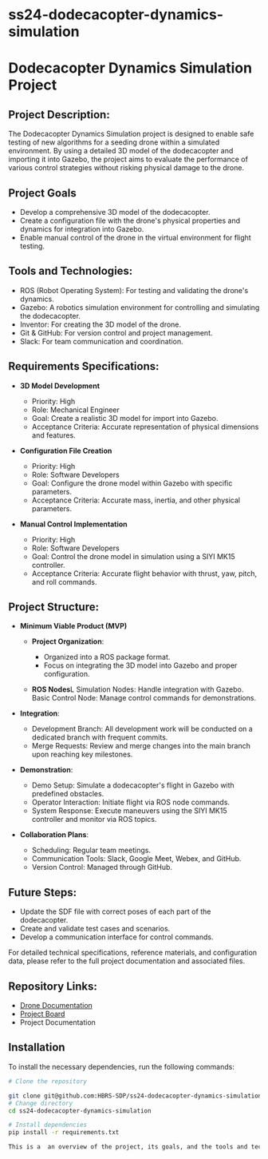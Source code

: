# ss24-dodecacopter-dynamics-simulation


# Dodecacopter Dynamics Simulation Project


## Project Description:

The Dodecacopter Dynamics Simulation project is designed to enable safe testing of new algorithms for a seeding drone within a simulated environment. By using a detailed 3D model of the dodecacopter and importing it into Gazebo, the project aims to evaluate the performance of various control strategies without risking physical damage to the drone.

## Project Goals
-    Develop a comprehensive 3D model of the dodecacopter.
-    Create a configuration file with the drone's physical properties and dynamics for integration into Gazebo.
  -    Enable manual control of the drone in the virtual environment for flight testing.

## Tools and Technologies:

   - ROS (Robot Operating System): For testing and validating the drone's dynamics.
   - Gazebo: A robotics simulation environment for controlling and simulating the dodecacopter.
   - Inventor: For creating the 3D model of the drone.
   - Git & GitHub: For version control and project management.
   - Slack: For team communication and coordination.

## Requirements Specifications:

-    **3D Model Development**
        - Priority: High
        - Role: Mechanical Engineer
        - Goal: Create a realistic 3D model for import into Gazebo.
        - Acceptance Criteria: Accurate representation of physical dimensions and features.
-    **Configuration File Creation**
        - Priority: High
        - Role: Software Developers
        - Goal: Configure the drone model within Gazebo with specific parameters.
        - Acceptance Criteria: Accurate mass, inertia, and other physical parameters.

-    **Manual Control Implementation**
        - Priority: High
        - Role: Software Developers
        - Goal: Control the drone model in simulation using a SIYI MK15 controller.
        - Acceptance Criteria: Accurate flight behavior with thrust, yaw, pitch, and roll commands.

## Project Structure:

 -  **Minimum Viable Product (MVP)**

    -  **Project Organization**:
        -  Organized into a ROS package format.
        -  Focus on integrating the 3D model into Gazebo and proper configuration.

    -  **ROS Nodes**L
        Simulation Nodes: Handle integration with Gazebo.
        Basic Control Node: Manage control commands for demonstrations.

-  **Integration**:

    -  Development Branch: All development work will be conducted on a dedicated branch with frequent commits.
    -  Merge Requests: Review and merge changes into the main branch upon reaching key milestones.

-  **Demonstration**:

    -  Demo Setup: Simulate a dodecacopter's flight in Gazebo with predefined obstacles.
    -  Operator Interaction: Initiate flight via ROS node commands.
    -  System Response: Execute maneuvers using the SIYI MK15 controller and monitor via ROS topics.

-  **Collaboration Plans**:

    -  Scheduling: Regular team meetings.
    -  Communication Tools: Slack, Google Meet, Webex, and GitHub.
    -  Version Control: Managed through GitHub.

## Future Steps:
-  Update the SDF file with correct poses of each part of the dodecacopter.
-  Create and validate test cases and scenarios.
-  Develop a communication interface for control commands.

For detailed technical specifications, reference materials, and configuration data, please refer to the full project documentation and associated files.

## Repository Links:
-  [Drone Documentation](https://github.com/HBRS-SDP/ss24-dodecacopter-dynamics-simulation/blob/main/doc/Drone%20Documentation.md)
-  [Project Board](https://github.com/orgs/HBRS-SDP/projects/17/views/1)
-  Project Documentation

## Installation

To install the necessary dependencies, run the following commands:

```bash
# Clone the repository

git clone git@github.com:HBRS-SDP/ss24-dodecacopter-dynamics-simulation.git
# Change directory
cd ss24-dodecacopter-dynamics-simulation

# Install dependencies
pip install -r requirements.txt

This is a  an overview of the project, its goals, and the tools and technologies used. For more detailed information, please refer to the project documentation included in this repository.
